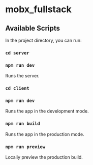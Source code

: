 ﻿# mobx_fullstack
## Available Scripts

In the project directory, you can run:

### `cd server`
### `npm run dev`
Runs the server.

### `cd client`
### `npm run dev`
Runs the app in the development mode.

### `npm run build`
Runs the app in the production mode.

### `npm run preview`
Locally preview the production build. 
